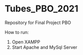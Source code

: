 # Tubes_PBO_2021
Repository for Final Project PBO

How to run: 
1. Open XAMPP
2. Start Apache and MySql Server
